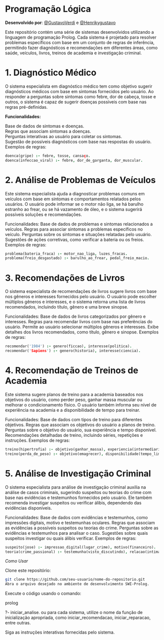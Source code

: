 # Programação Lógica

**Desenvolvido por**: [@GustavoVerdi](https://github.com/GustavoVerdi/) e [@Henrikygustavo](https://github.com/Henrikygustavo/)

Este repositório contém uma série de sistemas desenvolvidos utilizando a linguagem de programação Prolog. Cada sistema é projetado para resolver problemas específicos com base em um conjunto de regras de inferência, permitindo fazer diagnósticos e recomendações em diferentes áreas, como saúde, veículos, livros, treinos de academia e investigação criminal.

# 1. Diagnóstico Médico #
O sistema especialista em diagnóstico médico tem como objetivo sugerir diagnósticos médicos com base em sintomas fornecidos pelo usuário. Ao responder a perguntas sobre sintomas como febre, dor de cabeça, tosse e outros, o sistema é capaz de sugerir doenças possíveis com base nas regras pré-definidas.

**Funcionalidades:**

Base de dados de sintomas e doenças. <br>
Regras que associam sintomas a doenças. <br>
Perguntas interativas ao usuário para coletar os sintomas. <br>
Sugestão de possíveis diagnósticos com base nas respostas do usuário. <br>
Exemplos de regras:

```prolog
doenca(gripe) :- febre, tosse, cansaço.
doenca(infeccao_viral) :- febre, dor_de_garganta, dor_muscular.
```

# 2. Análise de Problemas de Veículos #
Este sistema especialista ajuda a diagnosticar problemas comuns em veículos com base em sintomas e comportamentos relatados pelos usuários. O usuário pode informar se o motor não liga, se há barulho estranho ao frear, ou se há vazamento de óleo, e o sistema sugerirá possíveis soluções e recomendações.

Funcionalidades:
Base de dados de problemas e sintomas relacionados a veículos.
Regras para associar sintomas a problemas específicos no veículo.
Perguntas sobre os sintomas e situações relatadas pelo usuário.
Sugestões de ações corretivas, como verificar a bateria ou os freios.
Exemplos de regras:

```prolog
problema(bateria_fraca) :- motor_nao_liga, luzes_fracas.
problema(freio_desgastado) :- barulho_ao_frear, pedal_freio_macio.
```

# 3. Recomendações de Livros #
O sistema especialista de recomendações de livros sugere livros com base nos gêneros e interesses fornecidos pelo usuário. O usuário pode escolher múltiplos gêneros e interesses, e o sistema retorna uma lista de livros recomendados, incluindo título, gênero e uma breve sinopse.

Funcionalidades:
Base de dados de livros categorizados por gênero e interesses.
Regras para recomendar livros com base nas preferências do usuário.
Permite ao usuário selecionar múltiplos gêneros e interesses.
Exibe detalhes dos livros recomendados, como título, gênero e sinopse.
Exemplos de regras:

```prolog
recomendar('1984') :- genero(ficcao), interesse(politica).
recomendar('Sapiens') :- genero(historia), interesse(ciencia).
```

# 4. Recomendação de Treinos de Academia #
Este sistema sugere planos de treino para a academia baseados nos objetivos do usuário, como perder peso, ganhar massa muscular ou melhorar o condicionamento físico. O usuário também informa seu nível de experiência na academia e a disponibilidade de tempo para treinar.

Funcionalidades:
Base de dados com tipos de treino para diferentes objetivos.
Regras que associam os objetivos do usuário a planos de treino.
Perguntas sobre o objetivo do usuário, sua experiência e tempo disponível.
Recomendações detalhadas de treino, incluindo séries, repetições e instruções.
Exemplos de regras:

```prolog
treino(hipertrofia) :- objetivo(ganhar_massa), experiencia(intermediario).
treino(perda_de_peso) :- objetivo(emagrecer), disponibilidade(tempo_limitado).
```

# 5. Análise de Investigação Criminal #
O sistema especialista para análise de investigação criminal auxilia na análise de casos criminais, sugerindo suspeitos ou teorias do crime com base nas evidências e testemunhos fornecidos pelo usuário. Ele também recomenda investigar suspeitos ou verificar álibis, dependendo das evidências disponíveis.

Funcionalidades:
Base de dados com evidências e testemunhos, como impressões digitais, motivo e testemunhas oculares.
Regras que associam as evidências a possíveis suspeitos ou teorias do crime.
Perguntas sobre as evidências e testemunhos para analisar o caso.
Sugestões sobre quais suspeitos investigar ou quais álibis verificar.
Exemplos de regras:

```prolog
suspeito(jose) :- impressao_digital(lugar_crime), motivo(financeiro).
teoria(crime_passional) :- testemunha(visto_discutindo), relacao(intima).
```

*Como Usar*

Clone este repositório:

```bash
git clone https://github.com/seu-usuario/nome-do-repositorio.git
Abra o arquivo desejado no ambiente de desenvolvimento SWI-Prolog.
```

Execute o código usando o comando:

prolog

?- iniciar_analise.
ou para cada sistema, utilize o nome da função de inicialização apropriada, como iniciar_recomendacao, iniciar_reparacao, entre outras.

Siga as instruções interativas fornecidas pelo sistema.

